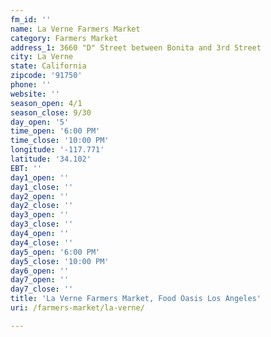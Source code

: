 ```yaml
---
fm_id: ''
name: La Verne Farmers Market
category: Farmers Market
address_1: 3660 "D" Street between Bonita and 3rd Street
city: La Verne
state: California
zipcode: '91750'
phone: ''
website: ''
season_open: 4/1
season_close: 9/30
day_open: '5'
time_open: '6:00 PM'
time_close: '10:00 PM'
longitude: '-117.771'
latitude: '34.102'
EBT: ''
day1_open: ''
day1_close: ''
day2_open: ''
day2_close: ''
day3_open: ''
day3_close: ''
day4_open: ''
day4_close: ''
day5_open: '6:00 PM'
day5_close: '10:00 PM'
day6_open: ''
day7_open: ''
day7_close: ''
title: 'La Verne Farmers Market, Food Oasis Los Angeles'
uri: /farmers-market/la-verne/

---
```

